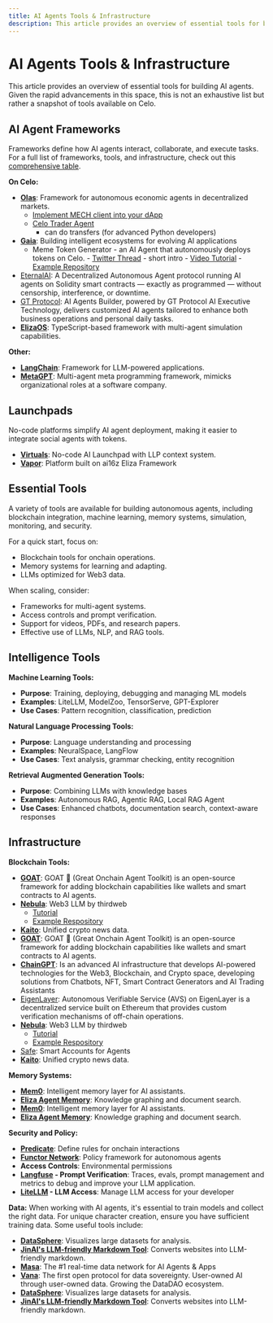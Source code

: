 ```yaml
---
title: AI Agents Tools & Infrastructure
description: This article provides an overview of essential tools for building AI agents.
---
```


# AI Agents Tools & Infrastructure

This article provides an overview of essential tools for building AI agents. Given the rapid advancements in this space, this is not an exhaustive list but rather a snapshot of tools available on Celo.

## AI Agent Frameworks 

Frameworks define how AI agents interact, collaborate, and execute tasks. For a full list of frameworks, tools, and infrastructure, check out this [comprehensive table](https://www.aiagenttoolkit.xyz/).

**On Celo:**
- [**Olas**](https://docs.autonolas.network/open-autonomy/): Framework for autonomous economic agents in decentralized markets.
    - [Implement MECH client into your dApp](https://www.youtube.com/watch?v=fuDteQqsf2A)
    - [Celo Trader Agent](https://www.youtube.com/watch?v=WSB0H0dDc78&t=1740s)
      - can do transfers (for advanced Python developers)
- [**Gaia**](https://www.gaianet.ai/): Building intelligent ecosystems for evolving AI applications 
    -  Meme Token Generator - an AI Agent that autonomously deploys tokens on Celo.
      - [Twitter Thread](https://github.com/harishkotra/celo-token-agent) - short intro
      - [Video Tutorial](https://www.youtube.com/watch?v=-7Bcgpj79LM)
      - [Example Repository](https://github.com/harishkotra/celo-token-agent/)
 - [EternalAI](https://eternalai.org/): A Decentralized Autonomous Agent protocol running AI agents on Solidity smart contracts — exactly as programmed — without censorship, interference, or downtime.
 - [GT Protocol](https://www.gt-protocol.io/): AI Agents Builder, powered by GT Protocol AI Executive Technology, delivers customized AI agents tailored to enhance both business operations and personal daily tasks.
 - [**ElizaOS**](https://elizaos.github.io/eliza/): TypeScript-based framework with multi-agent simulation capabilities. 


**Other:**
- [**LangChain**](https://www.langchain.com/): Framework for LLM-powered applications.
- [**MetaGPT**](https://github.com/geekan/MetaGPT): Multi-agent meta programming framework, mimicks organizational roles at a software company.

## Launchpads 

No-code platforms simplify AI agent deployment, making it easier to integrate social agents with tokens.

- [**Virtuals**](https://app.virtuals.io/): No-code AI Launchpad with LLP context system.
- [**Vapor**](https://alpha.vaporware.fun/): Platform built on ai16z Eliza Framework

## Essential Tools

A variety of tools are available for building autonomous agents, including blockchain integration, machine learning, memory systems, simulation, monitoring, and security. 

For a quick start, focus on:
- Blockchain tools for onchain operations.
- Memory systems for learning and adapting.
- LLMs optimized for Web3 data.

When scaling, consider:

- Frameworks for multi-agent systems.
- Access controls and prompt verification.
- Support for videos, PDFs, and research papers.
- Effective use of LLMs, NLP, and RAG tools.

## Intelligence Tools 

**Machine Learning Tools:**
- **Purpose**: Training, deploying, debugging and managing ML models
- **Examples**: LiteLLM, ModelZoo, TensorServe, GPT-Explorer
- **Use Cases**: Pattern recognition, classification, prediction

**Natural Language Processing Tools:**
- **Purpose**: Language understanding and processing
- **Examples**: NeuralSpace, LangFlow
- **Use Cases**: Text analysis, grammar checking, entity recognition

**Retrieval Augmented Generation Tools:**
- **Purpose**: Combining LLMs with knowledge bases
- **Examples**: Autonomous RAG, Agentic RAG, Local RAG Agent
- **Use Cases**: Enhanced chatbots, documentation search, context-aware responses

## Infrastructure 

**Blockchain Tools:**
- **[GOAT](https://ohmygoat.dev/introduction)**: GOAT 🐐 (Great Onchain Agent Toolkit) is an open-source framework for adding blockchain capabilities like wallets and smart contracts to AI agents.
- **[Nebula](https://portal.thirdweb.com/nebula)**: Web3 LLM by thirdweb 
  - [Tutorial](https://www.youtube.com/watch?v=FeubfHwfJcM)
  - [Example Respository](https://github.com/cromewar/nebula-telegram-demo)
- **[Kaito](https://www.kaito.ai/)**: Unified crypto news data.
- **[GOAT](https://ohmygoat.dev/introduction)**: GOAT 🐐 (Great Onchain Agent Toolkit) is an open-source framework for adding blockchain capabilities like wallets and smart contracts to AI agents.
- **[ChainGPT](https://www.chaingpt.org/)**: Is an advanced AI infrastructure that develops AI-powered technologies for the Web3, Blockchain, and Crypto space, developing solutions from Chatbots, NFT, Smart Contract Generators and AI Trading Assistants
- [EigenLayer](https://www.eigenlayer.xyz/): Autonomous Verifiable Service (AVS) on EigenLayer is a decentralized service built on Ethereum that provides custom verification mechanisms of off-chain operations.
- **[Nebula](https://portal.thirdweb.com/nebula)**: Web3 LLM by thirdweb 
  - [Tutorial](https://www.youtube.com/watch?v=FeubfHwfJcM)
  - [Example Respository](https://github.com/cromewar/nebula-telegram-demo)
- [Safe](https://safe.global/safenet): Smart Accounts for Agents
- **[Kaito](https://www.kaito.ai/)**: Unified crypto news data.

**Memory Systems:**
- **[Mem0](https://github.com/mem0ai/mem0)**: Intelligent memory layer for AI assistants.
- **[Eliza Agent Memory](https://github.com/elizaOS/agentmemory)**: Knowledge graphing and document search.
- **[Mem0](https://github.com/mem0ai/mem0)**: Intelligent memory layer for AI assistants.
- **[Eliza Agent Memory](https://github.com/elizaOS/agentmemory)**: Knowledge graphing and document search.


**Security and Policy:**
- **[Predicate](https://x.com/0xPredicate)**: Define rules for onchain interactions
- **[Functor Network](https://www.functor.sh/)**: Policy framework for autonomous agents
- **Access Controls**: Environmental permissions
- **[Langfuse](https://langfuse.com/) - Prompt Verification**: Traces, evals, prompt management and metrics to debug and improve your LLM application.
- **[LiteLLM](https://www.litellm.ai/#features) - LLM Access**: Manage LLM access for your developer



**Data:**
When working with AI agents, it's essential to train models and collect the right data. For unique character creation, ensure you have sufficient training data. Some useful tools include:
- **[DataSphere](https://github.com/datasphere/datasphere)**: Visualizes large datasets for analysis.
- **[JinAI's LLM-friendly Markdown Tool](https://github.com/jina-ai/serve)**: Converts websites into LLM-friendly markdown.
- **[Masa](https://www.masa.ai/)**: The #1 real-time data network for AI Agents & Apps
- **[Vana](https://www.vana.org/)**: The first open protocol for data sovereignty. User-owned AI through user-owned data. Growing the DataDAO ecosystem.
- **[DataSphere](https://github.com/datasphere/datasphere)**: Visualizes large datasets for analysis.
- **[JinAI's LLM-friendly Markdown Tool](https://github.com/jina-ai/serve)**: Converts websites into LLM-friendly markdown.
